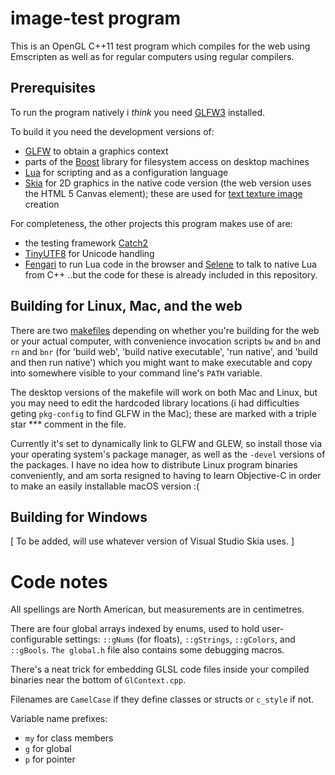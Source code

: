 # image-test program

This is an OpenGL C++11 test program which compiles for the web using Emscripten as well as for regular computers using regular compilers.

## Prerequisites

To run the program natively i *think* you need [GLFW3](http://www.glfw.org/) installed.

To build it you need the development versions of:
* [GLFW](http://www.glfw.org/) to obtain a graphics context
* parts of the [Boost](https://www.boost.org/) library for filesystem access on desktop machines
* [Lua](https://www.lua.org/) for scripting and as a configuration language 
* [Skia](https://skia.org/) for 2D graphics in the native code version (the web version uses the HTML 5 Canvas element); these are used for [text texture image](https://webgl2fundamentals.org/webgl/lessons/webgl-text-texture.html) creation

For completeness, the other projects this program makes use of are:
* the testing framework [Catch2](https://github.com/catchorg/Catch2)
* [TinyUTF8](https://github.com/DuffsDevice/tinyutf8) for Unicode handling
* [Fengari](https://fengari.io/) to run Lua code in the browser and [Selene](https://github.com/jeremyong/Selene) to talk to native Lua from C++
..but the code for these is already included in this repository.

## Building for Linux, Mac, and the web

There are two [makefiles](https://en.wikipedia.org/wiki/Makefile) depending on whether you're building for the web or your actual computer, with convenience invocation scripts `bw` and `bn` and `rn` and `bnr` (for 'build web', 'build native executable', 'run native', and 'build and then run native') which you might want to make executable and copy into somewhere visible to your command line's `PATH` variable.

The desktop versions of the makefile will work on both Mac and Linux, but you may need to edit the hardcoded library locations (i had difficulties geting `pkg-config` to find GLFW in the Mac); these are marked with a triple star *** comment in the file.

Currently it's set to dynamically link to GLFW and GLEW, so install those via your operating system's package manager, as well as the `-devel` versions of the packages. I have no idea how to distribute Linux program binaries conveniently, and am sorta resigned to having to learn Objective-C in order to make an easily installable macOS version :(

## Building for Windows

[ To be added, will use whatever version of Visual Studio Skia uses. ]

# Code notes

All spellings are North American, but measurements are in centimetres.

There are four global arrays indexed by enums, used to hold user-configurable settings: `::gNums` (for floats), `::gStrings`, `::gColors`, and `::gBools`. `The global.h` file also contains some debugging macros.

There's a neat trick for embedding GLSL code files inside your compiled binaries near the bottom of `GlContext.cpp`.

Filenames are `CamelCase` if they define classes or structs or `c_style` if not.

Variable name prefixes:
* `my` for class members
* `g` for global
* `p` for pointer


